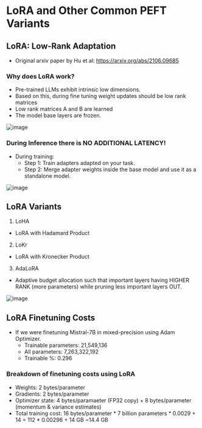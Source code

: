 # LoRA and Other Common PEFT Variants


## LoRA: Low-Rank Adaptation
* Original arxiv paper by Hu et al: https://arxiv.org/abs/2106.09685

### Why does LoRA work?
* Pre-trained LLMs exhibit intrinsic low dimensions. 
* Based on this, during fine tuning weight updates should be low rank matrices
* Low rank matrices A and B are learned 
* The model base layers are frozen. 

![image](https://github.com/user-attachments/assets/68a17e23-4710-4662-86d2-2a4ab9308cab)


### During Inference there is NO ADDITIONAL LATENCY!
* During training:
  * Step 1: Train adapters adapted on your task. 
  * Step 2: Merge adapter weights inside the base model and use it as a standalone model. 

![image](https://github.com/user-attachments/assets/33873af8-a8a1-40ee-9940-907adb394577)



## LoRA Variants
1. LoHA
  * LoRA with Hadamard Product
2. LoKr
  * LoRA with Kronecker Product
3. AdaLoRA
  * Adaptive budget allocation such that important layers having HIGHER RANK (more parameters) while pruning less important layers OUT. 

![image](https://github.com/user-attachments/assets/ad8b3f26-cda2-4a81-8a78-87e20e0f5ac6)


## LoRA Finetuning Costs
* If we were finetuning Mistral-7B in mixed-precision using Adam Optimizer. 
  * Trainable parameters: 21,549,136
  * All parameters: 7,263,322,192
  * Trainable %: 0.296

### Breakdown of finetuning costs using LoRA
* Weights: 2 bytes/parameter
* Gradients: 2 bytes/parameter
* Optimizer state: 4 bytes/paramaeter (FP32 copy) + 8 bytes/parameter (momentum & variance estimates)
* Total training cost: 16 bytes/parameter * 7 billion parameters * 0.0029 + 14 = 112 * 0.00296 + 14 GB ~14.4 GB

